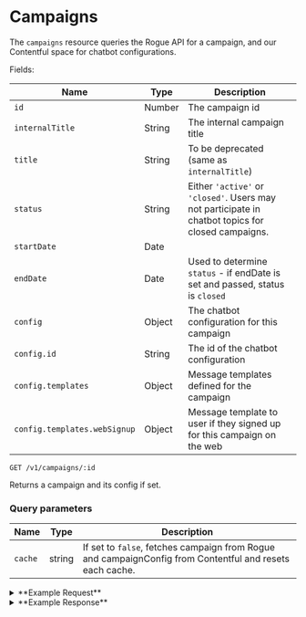 # Campaigns

The `campaigns` resource queries the Rogue API for a campaign, and our Contentful space for chatbot configurations.


Fields:

Name | Type | Description
-----|------|------------
`id` | Number | The campaign id
`internalTitle` | String | The internal campaign title
`title` | String | To be deprecated (same as `internalTitle`)
`status` | String | Either `'active'` or `'closed'`. Users may not participate in chatbot topics for closed campaigns.
`startDate` | Date | 
`endDate` | Date | Used to determine `status` - if endDate is set and passed, status is `closed`
`config` | Object | The chatbot configuration for this campaign
`config.id` | String | The id of the chatbot configuration
`config.templates` | Object | Message templates defined for the campaign
`config.templates.webSignup` | Object | Message template to user if they signed up for this campaign on the web


```
GET /v1/campaigns/:id
```

Returns a campaign and its config if set.

### Query parameters

Name | Type | Description
-----|------|------------
`cache` | string | If set to `false`, fetches campaign from Rogue and campaignConfig from Contentful and resets each cache.

<details><summary>**Example Request**</summary><p>

```
curl http://localhost:5000/v1/campaigns/7
  -H "x-gambit-api-key: totallysecret"
  -H "Accept: application/json"
  -H "Content-Type: application/json"
```

</p></details>
<details><summary>**Example Response**</summary><p>

```
{
  "data": {
    "id": 72332,
    "internalTitle": "Mirror Messages Run 87",
    "title": "Mirror Messages Run 87",
    "startDate": "2018-03-29T00:00:00+00:00",
    "endDate": "2029-03-29T00:00:00+00:00",
    "status": "active",
    "config": {
      "id": "68Oy1FcaR2EiaMieicaoom",
      "templates": {
        "webSignup": {
          "text": "Hi this is Freddie from DoSomething! Thanks for signing up for Mirror Messages. When you've posted some notes and ready to send a photo, text START",
          "attachments": [],
          "template": "webSignup",
          "topic": {
            "id": "6W1kHJ1XYASOK8w8Q42eum",
            "name": "Mirror Messages - Post a note",
            "type": "photoPostConfig",
            "createdAt": "2018-06-27T17:13:46.755Z",
            "updatedAt": "2018-08-08T14:45:12.186Z",
            "postType": "text",
            "campaign": {...},
            "templates": {...}
          }
        }
      }
    },
  }
}
```

</p></details>
